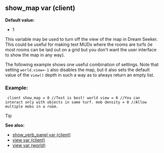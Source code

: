 ## show_map var (client)

**Default value:**
+   1


This variable may be used to turn off the view of the map in
Dream Seeker. This could be useful for making text MUDs where the rooms
are turfs (ie most rooms can be laid out on a grid but you don\'t want
the user interface to show the map in any way). 

The following
example shows one useful combination of settings. Note that setting
`world.view=-1` also disables the map, but it also sets the default
value of the `view()` depth in such a way as to always return an empty
list.
### Example:

```
 client show_map = 0 //Text is best! world view = 0 //You can
interact only with objects in same turf. mob density = 0 //Allow
multiple mobs in a room. 
```


> [!TIP] 
> **See also:**
> +   [show_verb_panel var (client)](/ref/client/var/show_verb_panel.md) 
> +   [view var (client)](/ref/client/var/view.md) 
> +   [view var (world)](/ref/world/var/view.md) <!-- -->